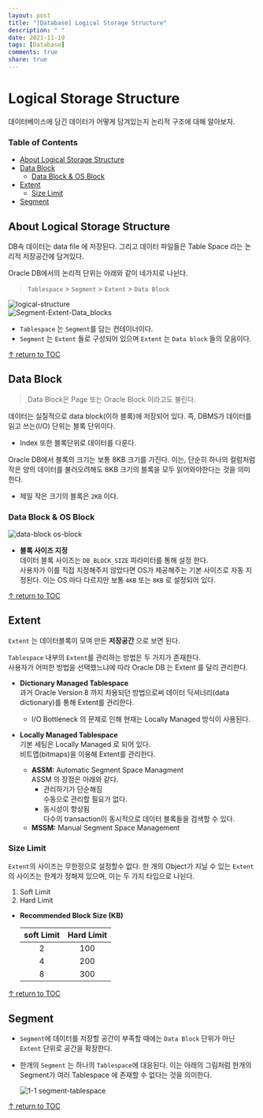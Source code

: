 ```yaml
---
layout: post
title: "[Database] Logical Storage Structure"
description: " "
date: 2021-11-19
tags: [Database]
comments: true
share: true
---
```



# Logical Storage Structure  
데이터베이스에 담긴 데이터가 어떻게 담겨있는지 논리적 구조에 대해 알아보자.

### Table of Contents

* [About Logical Storage Structure](#about-logical-storage-structure)  
* [Data Block](#data-block)
  * [Data Block & OS Block](#data-block-&-os-block)
* [Extent](#extent)
  * [Size Limit](#size-limit)
* [Segment](#segment)


## About Logical Storage Structure
DB속 데이터는 data file 에 저장된다. 그리고 데이터 파일들은 Table Space 라는 논리적 저장공간에 담겨있다.  

Oracle DB에서의 논리적 단위는 아래와 같이 네가지로 나뉜다.  
> `Tablespace` > `Segment` > `Extent` > `Data Block`  

![logical-structure](https://user-images.githubusercontent.com/48475824/120893010-ef9fb480-c64b-11eb-8974-1919e7e25b80.png)  
![Segment-Extent-Data_blocks](https://user-images.githubusercontent.com/48475824/120892671-66d44900-c64a-11eb-9955-e776f41394ed.png)
- `Tablespace` 는 `Segment`를 담는 컨테이너이다.  
- `Segment` 는 `Extent` 들로 구성되어 있으며 `Extent` 는 `Data block` 들의 모음이다.  

[↑ return to TOC](#table-of-contents)


## Data Block
> Data Block은 Page 또는 Oracle Block 이라고도 불린다.  

데이터는 실질적으로 data block(이하 블록)에 저장되어 있다. 즉, DBMS가 데이터를 읽고 쓰는(I/O) 단위는 블록 단위이다.  
- Index 또한 블록단위로 데이터를 다룬다.  

Oracle DB에서 블록의 크기는 보통 8KB 크기를 가진다. 이는, 단순히 하나의 컬럼처럼 작은 양의 데이터를 불러오려해도 8KB 크기의 블록을 모두 읽어와야한다는 것을 의미한다.  
- 제일 작은 크기의 블록은 `2KB` 이다.  

### Data Block & OS Block  
  ![data-block os-block](https://user-images.githubusercontent.com/48475824/122288724-e4426800-cf2c-11eb-94f3-1e070b9faf7d.png)  

-  **블록 사이즈 지정**  
  데이터 블록 사이즈는 `DB_BLOCK_SIZE` 파라미터를 통해 설정 한다.  
  사용자가 이를 직접 지정해주지 않았다면 OS가 제공해주는 기본 사이즈로 자동 지정된다. 이는 OS 마다 다르지만 보통 `4KB` 또는 `8KB` 로 설정되어 있다.  

[↑ return to TOC](#table-of-contents)

## Extent
`Extent` 는 데이터블록이 모여 만든 **저장공간** 으로 보면 된다.  

`Tablespace` 내부의 `Extent`를 관리하는 방법은 두 가지가 존재한다.  
사용자가 어떠한 방법을 선택했느냐에 따라 Oracle DB 는 Extent 를 달리 관리한다.

- **Dictionary Managed Tablespace**  
  과거 Oracle Version 8 까지 차용되던 방법으로써 데이터 딕셔너리(data dictionary)를 통해 Extent를 관리한다.  
  - I/O Bottleneck 의 문제로 인해 현재는 Locally Managed 방식이 사용된다.

- **Locally Managed Tablespace**   
  기본 세팅은 Locally Managed 로 되어 있다.  
  비트맵(bitmaps)을 이용해 Extent를 관리한다.  
  - **ASSM:** Automatic Segment Space Managment  
    ASSM 의 장점은 아래와 같다.  
    - 관리하기가 단순해짐  
      수동으로 관리할 필요가 없다.  
    - 동시성이 향상됨  
      다수의 transaction이 동시적으로 데이터 블록들을 검색할 수 있다.  
  - **MSSM:** Manual Segment Space Management  

### Size Limit 
`Extent`의 사이즈는 무한정으로 설정할수 없다. 한 개의 Object가 지닐 수 있는 `Extent`의 사이즈는 한계가 정해져 있으며, 이는 두 가지 타입으로 나뉜다.  

1. Soft Limit  
1. Hard Limit  

- **Recommended Block Size (KB)**  

  |soft Limit|Hard Limit|
  |:--:|:--:|
  |2|100|
  |4|200|
  |8|300|

[↑ return to TOC](#table-of-contents)

## Segment
- `Segment`에 데이터를 저장할 공간이 부족할 때에는 `Data Block` 단위가 아닌 `Extent` 단위로 공간을 확장한다.  
- 한개의 `Segment` 는 하나의 `Tablespace`에 대응된다. 이는 아래의 그림처럼 한개의 Segment가 여러 Tablespace 에 존재할 수 없다는 것을 의미한다.  

  ![1-1 segment-tablespace](https://user-images.githubusercontent.com/48475824/122279739-5a41d180-cf23-11eb-9a7a-e7f23921a80a.png)

[↑ return to TOC](#table-of-contents)
